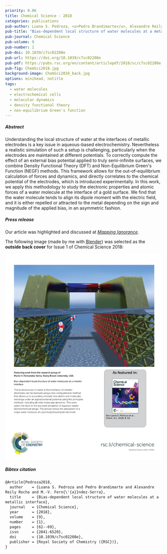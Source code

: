 ```yaml
---
priority: 0.06
title: Chemical Science - 2018
categories: publications
pub-author: Luana S. Pedroza, <u>Pedro Brandimarte</u>, Alexandre Reily Rocha, and M.-V. Fernández-Serra
pub-title: "Bias-dependent local structure of water molecules at a metallic interface"
pub-journal: Chemical Science
pub-volume: 9
pub-number: 1
pub-doi: 10.1039/c7sc02208e
pub-url: https://doi.org/10.1039/c7sc02208e
pub-pdf: https://pubs.rsc.org/en/content/articlepdf/2018/sc/c7sc02208e
pub-fig: ChemSci2018.jpg
background-image: ChemSci2018_back.jpg
options: minihead, notitle
tags:
  - water molecules
  - electrochemical cells
  - molecular dynamics
  - density functional theory
  - non-equilibrium Green's function
---
```


##### Abstract

Understanding the local structure of water at the interfaces of metallic electrodes is a key issue in aqueous-based electrochemistry.
Nevertheless a realistic simulation of such a setup is challenging, particularly when the electrodes are maintained at different potentials.
To correctly compute the effect of an external bias potential applied to truly semi-infinite surfaces, we combine Density Functional Theory (DFT) and Non-Equilibrium Green's Function (NEGF) methods.
This framework allows for the out-of-equilibrium calculation of forces and dynamics, and directly correlates to the chemical potential of the electrodes, which is introduced experimentally.
In this work, we apply this methodology to study the electronic properties and atomic forces of a water molecule at the interface of a gold surface.
We find that the water molecule tends to align its dipole moment with the electric field, and it is either repelled or attracted to the metal depending on the sign and magnitude of the applied bias, in an asymmetric fashion.

##### Press release <a target="_blank" href="https://twitter.com/CFMdonostia/status/959321271526805504"><span class="icon fa-twitter fa-lg style1"></span></a>

Our article was highlighted and discussed at <a target="_blank" href="https://mappingignorance.org/2018/02/01/accurate-simulation-aqueous-based-electrochemical-setups/">*Mapping Ignorance*</a>.

The following image (made by me with [Blender](https://www.blender.org/)) was selected as the **outside back cover** for Issue 1 of Chemical Science 2018:

<div class="box alt">
  <div class="row uniform 50%">
    <div class="12u">
      <span class="image fitred">
        <img src="../images/ChemSci2018_cover.jpg" alt="outside back cover for Issue 1 of Chemical Science 2018" />
      </span>
    </div>
  </div>
</div>

##### Bibtex citation

```
@Article{Pedroza2018,
  author    = {Luana S. Pedroza and Pedro Brandimarte and Alexandre Reily Rocha and M.-V. Fern{\'{a}}ndez-Serra},
  title     = {Bias-dependent local structure of water molecules at a metallic interface},
  journal   = {Chemical Science},
  year      = {2018},
  volume    = {9},
  number    = {1},
  pages     = {62--69},
  issn      = {2041-6520},
  doi       = {10.1039/c7sc02208e},
  publisher = {Royal Society of Chemistry ({RSC})},
}
```
